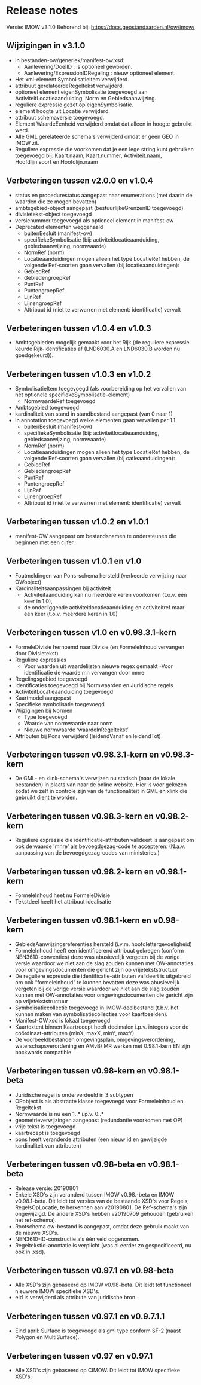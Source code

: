 # Release notes

Versie: IMOW v3.1.0
Behorend bij: https://docs.geostandaarden.nl/ow/imow/

## Wijzigingen in v3.1.0

- in bestanden-ow/generiek/manifest-ow.xsd:
    - Aanlevering/DoelID : is optioneel geworden.
    - Aanlevering/ExpressionIDRegeling : nieuw optioneel element.
- Het xml-element SymbolisatieItem verwijderd.
- attribuut gerelateerdeRegeltekst verwijderd.
- optioneel element eigenSymbolisatie toegevoegd aan ActiviteitLocatieaanduiding, Norm en Gebiedsaanwijzing.
- reguliere expressie gezet op eigenSymbolisatie.
- element hoogte uit Locatie verwijderd.
- attribuut schemaversie toegevoegd.
- Element WaardeEenheid verwijderd omdat dat alleen in hoogte gebruikt werd.
- Alle GML gerelateerde schema's verwijderd omdat er geen GEO in IMOW zit.
- Reguliere expressie die voorkomen dat je een lege string kunt gebruiken
  toegevoegd bij: Kaart.naam, Kaart.nummer, Activiteit.naam, Hoofdlijn.soort en
  Hoofdlijn.naam
 

## Verbeteringen tussen v2.0.0 en v1.0.4

- status en procedurestatus aangepast naar enumerations (met daarin de waarden die ze mogen bevatten)
- ambtsgebied-object aangepast (bestuurlijkeGrenzenID toegevoegd)
- divisietekst-object toegevoegd
- versienummer toegevoegd als optioneel element in manifest-ow
- Deprecated elementen weggehaald
    - buitenBesluit (manifest-ow)
    - specifiekeSymbolisatie (bij: activiteitlocatieaanduiding, gebiedsaanwijzing, normwaarde)
    - NormRef (norm)
    - Locatieaanduidingen mogen alleen het type LocatieRef hebben, de volgende Ref-soorten gaan vervallen (bij locatieaanduidingen):
    - GebiedRef
    - GebiedengroepRef
    - PuntRef
    - PuntengroepRef
    - LijnRef
    - LijnengroepRef
    - Attribuut id (niet te verwarren met element: identificatie) vervalt

## Verbeteringen tussen v1.0.4 en v1.0.3

* Ambtsgebieden mogelijk gemaakt voor het Rijk (de reguliere expressie keurde Rijk-identificaties af (LND6030.A en LND6030.B worden nu goedgekeurd)).

## Verbeteringen tussen v1.0.3 en v1.0.2

* SymbolisatieItem toegevoegd (als voorbereiding op het vervallen van het optionele specifiekeSymbolisatie-element)
    * NormwaardeRef toegevoegd
* Ambtsgebied toegevoegd
* kardinaliteit van stand in standbestand aangepast (van 0 naar 1)
* in annotation toegevoegd welke elementen gaan vervallen per 1.1
    * buitenBesluit (manifest-ow)
    * specifiekeSymbolisatie (bij: activiteitlocatieaanduiding, gebiedsaanwijzing, normwaarde)
    * NormRef (norm)
    * Locatieaanduidingen mogen alleen het type LocatieRef hebben, de volgende Ref-soorten gaan vervallen (bij     catieaanduidingen):
    * GebiedRef
    * GebiedengroepRef
    * PuntRef
    * PuntengroepRef
    * LijnRef
    * LijnengroepRef
    * Attribuut id (niet te verwarren met element: identificatie) vervalt

## Verbeteringen tussen v1.0.2 en v1.0.1

- manifest-OW aangepast om bestandsnamen te ondersteunen die beginnen met een cijfer.	

## Verbeteringen tussen v1.0.1 en v1.0

* Foutmeldingen van Pons-schema hersteld (verkeerde verwijzing naar OWobject)
* Kardinaliteitsaanpassingen bij activiteit 
    * Activiteitaanduiding kan nu meerdere keren voorkomen (t.o.v. één keer in 1.0), 
    * de onderliggende activiteitlocatieaanduiding en activiteitref maar één keer (t.o.v. meerdere keren in 1.0)

## Verbeteringen tussen v1.0 en v0.98.3.1-kern

- FormeleDivisie hernoemd naar Divisie (en FormeleInhoud vervangen door Divisietekst)
- Reguliere expressies
    - Voor waarden uit waardelijsten nieuwe regex gemaakt
	-Voor identificatie de waarde mn vervangen door mnre
- Regelingsgebied toegevoegd
- Identificaties toegevoegd bij Normwaarden en Juridische regels
- ActiviteitLocatieaanduiding toegevoegd
- Kaartmodel aangepast
- Specifieke symbolisatie toegevoegd
- Wijzigingen bij Normen
	- Type toegevoegd
	- Waarde van normwaarde naar norm
	- Nieuwe normwaarde ‘waardeInRegeltekst’
- Attributen bij Pons verwijderd (leidendVanaf en leidendTot)

## Verbeteringen tussen v0.98.3.1-kern en v0.98.3-kern
-	De GML- en xlink-schema's verwijzen nu statisch (naar de lokale bestanden) in plaats van naar de online website.
	Hier is voor gekozen zodat we zelf in controle zijn van de functionaliteit in GML en xlink die gebruikt dient te worden.

## Verbeteringen tussen v0.98.3-kern en v0.98.2-kern
-	Reguliere expressie die identificatie-attributen valideert is aangepast om 
	ook de waarde 'mnre' als bevoegdgezag-code te accepteren. (N.a.v. aanpassing van 
	de bevoegdgezag-codes van ministeries.)

## Verbeteringen tussen v0.98.2-kern en v0.98.1-kern
-	FormeleInhoud heet nu FormeleDivisie
-	Tekstdeel heeft het attribuut idealisatie

## Verbeteringen tussen v0.98.1-kern en v0.98-kern
-   GebiedsAanwijzingsreferenties hersteld (i.v.m. hoofdlettergevoeligheid)
-   FormeleInhoud heeft een identificerend attribuut gekregen (conform
    NEN3610-conventies) deze was abusievelijk vergeten bij de vorige versie
    waardoor we niet aan de slag zouden kunnen met OW-annotaties voor
    omgevingsdocumenten die gericht zijn op vrijetekststructuur
-   De reguliere expressie die identificatie-attributen valideert is uitgebreid om
    ook “formeleinhoud” te kunnen bevatten deze was abusievelijk vergeten bij de
    vorige versie waardoor we niet aan de slag zouden kunnen met OW-annotaties
    voor omgevingsdocumenten die gericht zijn op vrijetekststructuur
-   Symbolisatiecollectie toegevoegd in IMOW-deelbestand (t.b.v. het kunnen
    maken van symbolisatiecollecties voor kaartbeelden).
-   Manifest-OW.xsd is lokaal toegevoegd
-   Kaartextent binnen Kaartrecept heeft decimalen i.p.v. integers voor de
    coördinaat-attributen (minX, maxX, minY, maxY)
-   De voorbeeldbestanden omgevingsplan, omgevingsverordening,
    waterschapsverordening en AMvB/ MR werken met 0.98.1-kern EN zijn backwards
    compatible

## Verbeteringen tussen v0.98-kern en v0.98.1-beta
-   Juridische regel is onderverdeeld in 3 subtypen
-   OPobject is als abstracte klasse toegevoegd voor FormeleInhoud en Regeltekst
-   Normwaarde is nu een 1..\* i.p.v. 0..\*
-   geometrieverwijzingen aangepast (redundantie voorkomen met OP)
-   vrije tekst is toegevoegd
-   kaartrecept is toegevoegd
-   pons heeft veranderde attributen (een nieuw id en gewijzigde kardinaliteit
    van attributen)

## Verbeteringen tussen v0.98-beta en v0.98.1-beta
-   Release versie: 20190801
-   Enkele XSD's zijn veranderd tussen IMOW v0.98.-beta en IMOW v0.98.1-beta.
    Dit leidt tot versies van de bestaande XSD's voor Regels, RegelsOpLocatie,
    te herkennen aan v20190801. De Ref-schema's zijn ongewijzigd. De andere
    XSD's hebben v20190709 gehouden (gebruiken het ref-schema).
-   Rootschema ow-bestand is aangepast, omdat deze gebruik maakt van de nieuwe
    XSD's.
-   NEN3610-ID-constructie als één veld opgenomen.
-   RegeltekstId-anontatie is verplicht (was al eerder zo gespecificeerd, nu ook
    in .xsd).

## Verbeteringen tussen v0.97.1 en v0.98-beta
-   Alle XSD's zijn gebaseerd op IMOW v0.98-beta. Dit leidt tot functioneel
    nieuwere IMOW specifieke XSD's.
-   eId is verwijderd als attribute van juridische bron.

## Verbeteringen tussen v0.97.1 en v0.9.7.1.1
-   Eind april: Surface is toegevoegd als gml type conform SF-2 (naast Polygon
    en MultiSurface).

## Verbeteringen tussen v0.97 en v0.97.1
-   Alle XSD's zijn gebaseerd op CIMOW. Dit leidt tot IMOW specifieke XSD's.
